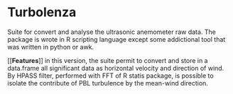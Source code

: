 # Turbolenza

Suite for convert and analyse the ultrasonic anemometer raw data. 
The package is wrote in R scripting language except some addictional
tool that was written in python or awk. 

[[**Features**]]
in this version, the suite permit to convert and store in a 
data.frame all significant data as horizontal velocity and direction 
of wind. By HPASS filter, performed with FFT of R statis package, is 
possible to isolate the contribute of PBL turbulence by the mean-wind
direction. 



